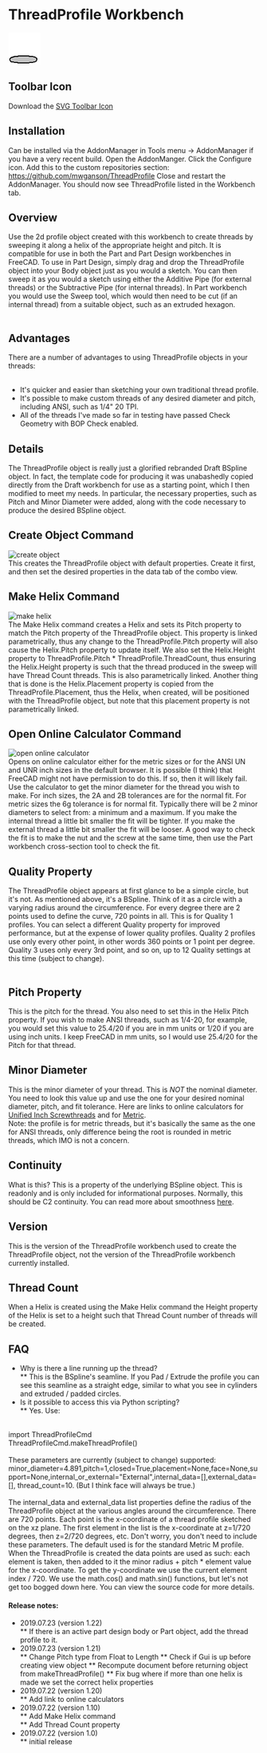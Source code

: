 # ThreadProfile Workbench
<img src="Resources/icons/ThreadProfileLogo.png" alt="icon">

## Toolbar Icon
Download the <a href = "https://github.com/mwganson/ThreadProfile/blob/master/Resources/icons/ThreadProfileSVGLogo.svg">SVG Toolbar Icon</a><br/>

## Installation
Can be installed via the AddonManager in Tools menu -> AddonManager if you have a very recent build.  Open the AddonManger.  Click the Configure icon.  Add this to the custom repositories section: https://github.com/mwganson/ThreadProfile  Close and restart the AddonManager.  You should now see ThreadProfile listed in the Workbench tab.
<br/>
## Overview
Use the 2d profile object created with this workbench to create threads by sweeping it along a helix of the appropriate height and pitch.  It is compatible for use in both the Part and Part Design workbenches in FreeCAD.  To use in Part Design, simply drag and drop the ThreadProfile object into your Body object just as you would a sketch.  You can then sweep it as you would a sketch using either the Additive Pipe (for external threads) or the Subtractive Pipe (for internal threads).  In Part workbench you would use the Sweep tool, which would then need to be cut (if an internal thread) from a suitable object, such as an extruded hexagon.<br/>
<br/>
## Advantages
There are a number of advantages to using ThreadProfile objects in your threads:<br/>
<br/>
* It's quicker and easier than sketching your own traditional thread profile.<br/>
* It's possible to make custom threads of any desired diameter and pitch, including ANSI, such as 1/4" 20 TPI.<br/>
* All of the threads I've made so far in testing have passed Check Geometry with BOP Check enabled.<br/>

## Details
The ThreadProfile object is really just a glorified rebranded Draft BSpline object.  In fact, the template code for producing it was unabashedly copied directly from the Draft workbench for use as a starting point, which I then modified to meet my needs.  In particular, the necessary properties, such as Pitch and Minor Diameter were added, along with the code necessary to produce the desired BSpline object.<br/>

## Create Object Command
<img src="https://github.com/mwganson/ThreadProfile/blob/master/Resources/icons/CreateObject.png" alt="create object"><br/>
This creates the ThreadProfile object with default properties.  Create it first, and then set the desired properties in the data tab of the combo view.

## Make Helix Command
<img src="https://github.com/mwganson/ThreadProfile/blob/master/Resources/icons/MakeHelix.png" alt="make helix"><br/>
The Make Helix command creates a Helix and sets its Pitch property to match the Pitch property of the ThreadProfile object.  This property is linked parametrically, thus any change to the ThreadProfile.Pitch property will also cause the Helix.Pitch property to update itself.  We also set the Helix.Height property to ThreadProfile.Pitch * ThreadProfile.ThreadCount, thus ensuring the Helix.Height property is such that the thread produced in the sweep will have Thread Count threads.  This is also parametrically linked.  Another thing that is done is the Helix.Placement property is copied from the ThreadProfile.Placement, thus the Helix, when created, will be positioned with the ThreadProfile object, but note that this placement property is not parametrically linked.<br/>

## Open Online Calculator Command
<img src="https://github.com/mwganson/ThreadProfile/blob/master/Resources/icons/OpenOnlineCalculator.png" alt="open online calculator"><br/>
Opens on online calculator either for the metric sizes or for the ANSI UN and UNR inch sizes in the default browser.  It is possible (I think) that FreeCAD might not have permission to do this.  If so, then it will likely fail.  Use the calculator to get the minor diameter for the thread you wish to make.  For inch sizes, the 2A and 2B tolerances are for the normal fit.  For metric sizes the 6g tolerance is for normal fit.  Typically there will be 2 minor diameters to select from: a minimum and a maximum.  If you make the internal thread a little bit smaller the fit will be tighter.  If you make the external thread a little bit smaller the fit will be looser.  A good way to check the fit is to make the nut and the screw at the same time, then use the Part workbench cross-section tool to check the fit.

## Quality Property
The ThreadProfile object appears at first glance to be a simple circle, but it's not.  As mentioned above, it's a BSpline.  Think of it as a circle with a varying radius around the circumference.  For every degree there are 2 points used to define the curve, 720 points in all.  This is for Quality 1 profiles.  You can select a different Quality property for improved performance, but at the expense of lower quality profiles.  Quality 2 profiles use only every other point, in other words 360 points or 1 point per degree.  Quality 3 uses only every 3rd point, and so on, up to 12 Quality settings at this time (subject to change).<br/>
<br/>

## Pitch Property
This is the pitch for the thread.  You also need to set this in the Helix Pitch property.  If you wish to make ANSI threads, such as 1/4-20, for example, you would set this value to 25.4/20 if you are in mm units or 1/20 if you are using inch units.  I keep FreeCAD in mm units, so I would use 25.4/20 for the Pitch for that thread.<br/>

## Minor Diameter
This is the minor diameter of your thread.  This is *NOT* the nominal diameter.  You need to look this value up and use the one for your desired nominal diameter, pitch, and fit tolerance.  Here are links to online calculators for <a href="https://www.amesweb.info/Screws/AsmeUnifiedInchScrewThread.aspx">Unified Inch Screwthreads</a> and for <a href="https://www.amesweb.info/Screws/IsoMetricScrewThread.aspx">Metric</a>.<br/>  Note: the profile is for metric threads, but it's basically the same as the one for ANSI threads, only difference being the root is rounded in metric threads, which IMO is not a concern.<br/>
## Continuity
What is this?  This is a property of the underlying BSpline object.  This is readonly and is only included for informational purposes.  Normally, this should be C2 continuity.  You can read more about smoothness <a href="https://en.wikipedia.org/wiki/Smoothness">here</a>.<br/>
## Version
This is the version of the ThreadProfile workbench used to create the ThreadProfile object, not the version of the ThreadProfile workbench currently installed.<br/>
## Thread Count
When a Helix is created using the Make Helix command the Height property of the Helix is set to a height such that Thread Count number of threads will be created.

## FAQ
* Why is there a line running up the thread?<br/>
** This is the BSpline's seamline.  If you Pad / Extrude the profile you can see this seamline as a straight edge, similar to what you see in cylinders and extruded / padded circles.<br/>
* Is it possible to access this via Python scripting?<br/>
** Yes.  Use:<br/>
<br/>
import ThreadProfileCmd<br/>
ThreadProfileCmd.makeThreadProfile()<br/>
<br/>
These parameters are currently (subject to change) supported: minor_diameter=4.891,pitch=1,closed=True,placement=None,face=None,support=None,internal_or_external="External",internal_data=[],external_data=[], thread_count=10.  (But I think face will always be true.)<br/>
<br/>
The internal_data and external_data list properties define the radius of the ThreadProfile object at the various angles around the circumference.  There are 720 points.  Each point is the x-coordinate of a thread profile sketched on the xz plane. The first element in the list is the x-coordinate at z=1/720 degrees, then z=2/720 degrees, etc.  Don't worry, you don't need to include these parameters.  The default used is for the standard Metric M profile.  When the ThreadProfile is created the data points are used as such: each element is taken, then added to it the minor radius + pitch * element value for the x-coordinate.  To get the y-coordinate we use the current element index / 720.  We use the math.cos() and math.sin() functions, but let's not get too bogged down here.  You can view the source code for more details.<br/>

#### Release notes:<br/>
* 2019.07.23 (version 1.22)<br/>
** If there is an active part design body or Part object, add the thread profile to it.
* 2019.07.23 (version 1.21)<br/>
** Change Pitch type from Float to Length
** Check if Gui is up before creating view object
** Recompute document before returning object from makeThreadProfile()
** Fix bug where if more than one helix is made we set the correct helix properties
* 2019.07.22 (version 1.20)<br/>
** Add link to online calculators<br/>
* 2019.07.22 (version 1.10)<br/>
** Add Make Helix command<br/>
** Add Thread Count property<br/>
* 2019.07.22 (version 1.0)<br/>
** initial release<br/>

